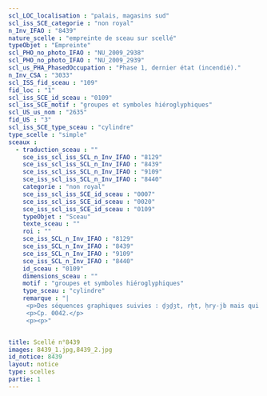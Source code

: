 ```yaml
---
scl_LOC_localisation : "palais, magasins sud"
scl_iss_SCE_categorie : "non royal"
n_Inv_IFAO : "8439"
nature_scelle : "empreinte de sceau sur scellé"
typeObjet : "Empreinte"
scl_PHO_no_photo_IFAO : "NU_2009_2938"
scl_PHO_no_photo_IFAO : "NU_2009_2939"
scl_us_PHA_PhasedOccupation : "Phase 1, dernier état (incendié)."
n_Inv_CSA : "3033"
scl_ISS_fid_sceau : "109"
fid_loc : "1"
scl_iss_SCE_id_sceau : "0109"
scl_iss_SCE_motif : "groupes et symboles hiéroglyphiques"
scl_US_us_nom : "2635"
fid_US : "3"
scl_iss_SCE_type_sceau : "cylindre"
type_scelle : "simple"
sceaux :
  - traduction_sceau : ""
    sce_iss_scl_iss_SCL_n_Inv_IFAO : "8129"
    sce_iss_scl_iss_SCL_n_Inv_IFAO : "8439"
    sce_iss_scl_iss_SCL_n_Inv_IFAO : "9109"
    sce_iss_scl_iss_SCL_n_Inv_IFAO : "8440"
    categorie : "non royal"
    sce_iss_scl_iss_SCE_id_sceau : "0007"
    sce_iss_scl_iss_SCE_id_sceau : "0020"
    sce_iss_scl_iss_SCE_id_sceau : "0109"
    typeObjet : "Sceau"
    texte_sceau : ""
    roi : ""
    sce_iss_SCL_n_Inv_IFAO : "8129"
    sce_iss_SCL_n_Inv_IFAO : "8439"
    sce_iss_SCL_n_Inv_IFAO : "9109"
    sce_iss_SCL_n_Inv_IFAO : "8440"
    id_sceau : "0109"
    dimensions_sceau : ""
    motif : "groupes et symboles hiéroglyphiques"
    type_sceau : "cylindre"
    remarque : "|
     <p>Des séquences graphiques suivies : ḏȝḏȝt, rḫt, ḥry-jb mais qui ne forment pas d'énoncés continus.</p>
     <p>Cp. 0042.</p>
     <p><p>"


title: Scellé n°8439
images: 8439_1.jpg,8439_2.jpg
id_notice: 8439
layout: notice
type: scelles
partie: 1
---
```

